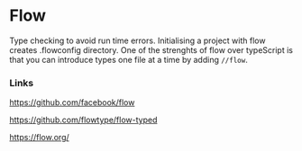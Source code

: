 # Flow

Type checking to avoid run time errors. Initialising a project with flow creates .flowconfig directory. One of the strenghts of flow over typeScript is that you can introduce types one file at a time by adding `//flow`.

### Links

https://github.com/facebook/flow

https://github.com/flowtype/flow-typed

https://flow.org/